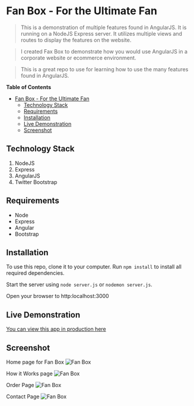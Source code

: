 # Fan Box - For the Ultimate Fan

> This is a demonstration of multiple features found in AngularJS. It is running on a NodeJS Express server.
It utilizes multiple views and routes to display the features on the website.

> I created Fax Box to demonstrate how you would use AngularJS in a corporate website or ecommerce environment.

> This is a great repo to use for learning how to use the many features found in AngularJS.

**Table of Contents**  

- [Fan Box - For the Ultimate Fan](#fan-box---for-the-ultimate-fan)
  - [Technology Stack](#technology-stack)
  - [Requirements](#requirements)
  - [Installation](#installation)
  - [Live Demonstration](#live-demonstration)
  - [Screenshot](#screenshot)

## Technology Stack
1. NodeJS
2. Express
3. AngularJS
4. Twitter Bootstrap

## Requirements
- Node
- Express
- Angular
- Bootstrap

## Installation
To use this repo, clone it to your computer. Run `npm install` to install all required dependencies. 

Start the server using `node server.js` or `nodemon server.js`.

Open your browser to http:localhost:3000

## Live Demonstration
[You can view this app in production here](https://jb-fanbox.herokuapp.com)

## Screenshot
Home page for Fan Box
![Fan Box](http://www.jenniferbland.com/images/fan-box.png)

How it Works page
![Fan Box](http://www.jenniferbland.com/images/screenshot-how-it-works.png)

Order Page
![Fan Box](http://www.jenniferbland.com/images/screenshot-order.png)

Contact Page
![Fan Box](http://www.jenniferbland.com/images/screenshot-contact.png)
